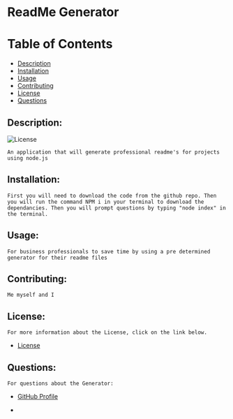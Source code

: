 
# ReadMe Generator

# Table of Contents

- [Description](#description)
- [Installation](#installation)
- [Usage](#usage) 
- [Contributing](#contributing)
- [License](#license) 
- [Questions](#questions)

## Description:
![License](https://img.shields.io/badge/License-MIT-blue.svg "License Badge")

    An application that will generate professional readme's for projects using node.js
## Installation:
    First you will need to download the code from the github repo. Then you will run the command NPM i in your terminal to download the dependancies. Then you will prompt questions by typing "node index" in the terminal.
## Usage:
    For business professionals to save time by using a pre determined generator for their readme files
## Contributing:
    Me myself and I
## License:
    For more information about the License, click on the link below.
    
- [License](https://opensource.org/licenses/MIT)

## Questions:
    For questions about the Generator:

- [GitHub Profile](https://github.com/ctyrone123)

- [Email]: ctyrone123@gmail.com.

